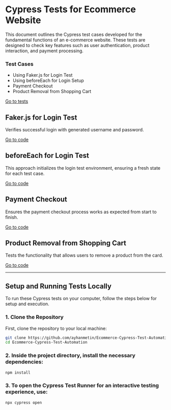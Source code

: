 # Cypress Tests for Ecommerce Website

This document outlines the Cypress test cases developed for the fundamental functions of an e-commerce website. These tests are designed to check key features such as user authentication, product interaction, and payment processing.

### Test Cases

- Using Faker.js for Login Test
- Using beforeEach for Login Setup
- Payment Checkout
- Product Removal from Shopping Cart

[Go to tests](https://github.com/ayhanmetin/Ecommerce-Cypress-Test-Automation/tree/main/cypress/e2e/E-commerce_Test_File)

## Faker.js for Login Test

Verifies successful login with generated username and password.

[Go to code](https://github.com/ayhanmetin/Ecommerce-Cypress-Test-Automation/blob/main/cypress/e2e/E-commerce_Test_File/Fakerjs_Login_Test.cy.js)

## beforeEach for Login Test

This approach initializes the login test environment, ensuring a fresh state for each test case.

[Go to code](https://github.com/ayhanmetin/Ecommerce-Cypress-Test-Automation/blob/main/cypress/e2e/E-commerce_Test_File/Login_BeforeEach.cy.js)

## Payment Checkout

Ensures the payment checkout process works as expected from start to finish.

[Go to code](https://github.com/ayhanmetin/Ecommerce-Cypress-Test-Automation/blob/main/cypress/e2e/E-commerce_Test_File/Payment_Checkout.cy.js)

## Product Removal from Shopping Cart

Tests the functionality that allows users to remove a product from the card.

[Go to code](https://github.com/ayhanmetin/Ecommerce-Cypress-Test-Automation/blob/main/cypress/e2e/E-commerce_Test_File/Remove_Card.cy.js)

---

## Setup and Running Tests Locally

To run these Cypress tests on your computer, follow the steps below for setup and execution.

### 1. Clone the Repository

First, clone the repository to your local machine:

```bash
git clone https://github.com/ayhanmetin/Ecommerce-Cypress-Test-Automation
cd Ecommerce-Cypress-Test-Automation
```

### 2. Inside the project directory, install the necessary dependencies:

```bash
npm install
```

### 3. To open the Cypress Test Runner for an interactive testing experience, use:

```bash
npx cypress open
```
